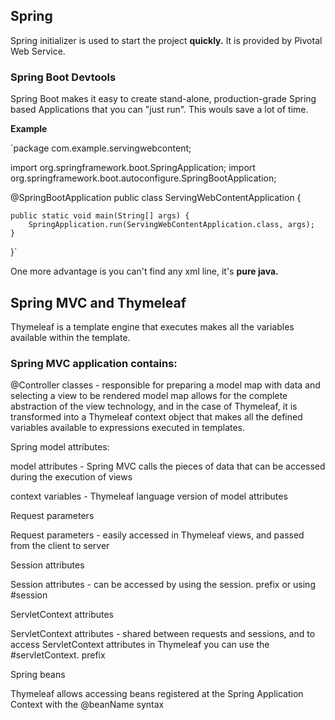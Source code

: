 ## Spring

Spring initializer is used to start the project **quickly.** It is provided by Pivotal Web Service. 

### Spring Boot Devtools
Spring Boot makes it easy to create stand-alone, production-grade Spring based Applications that you can "just run". This wouls save a lot of time. 

**Example**

`package com.example.servingwebcontent;

import org.springframework.boot.SpringApplication;
import org.springframework.boot.autoconfigure.SpringBootApplication;

@SpringBootApplication
public class ServingWebContentApplication {

    public static void main(String[] args) {
        SpringApplication.run(ServingWebContentApplication.class, args);
    }

}`

One more advantage is you can't find any xml line, it's **pure java.**

## Spring MVC and Thymeleaf

Thymeleaf is a template engine that executes makes all the variables available within the template.


### Spring MVC application contains:
@Controller classes - responsible for preparing a model map with data and selecting a view to be rendered
model map allows for the complete abstraction of the view technology, and in the case of Thymeleaf, it is transformed into a Thymeleaf context object that makes all the defined variables available to expressions executed in templates.

Spring model attributes:

model attributes - Spring MVC calls the pieces of data that can be accessed during the execution of views

context variables - Thymeleaf language version of model attributes

Request parameters

Request parameters - easily accessed in Thymeleaf views, and passed from the client to server

Session attributes

Session attributes - can be accessed by using the session. prefix or using #session

ServletContext attributes

ServletContext attributes - shared between requests and sessions, and to access ServletContext attributes in Thymeleaf you can use the 
#servletContext. prefix

Spring beans

Thymeleaf allows accessing beans registered at the Spring Application Context with the @beanName syntax

